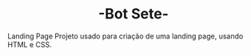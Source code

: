 # <h1 align="center"> -Bot Sete- </h1>
Landing Page 
Projeto usado para criação de uma landing page, usando HTML e CSS.
